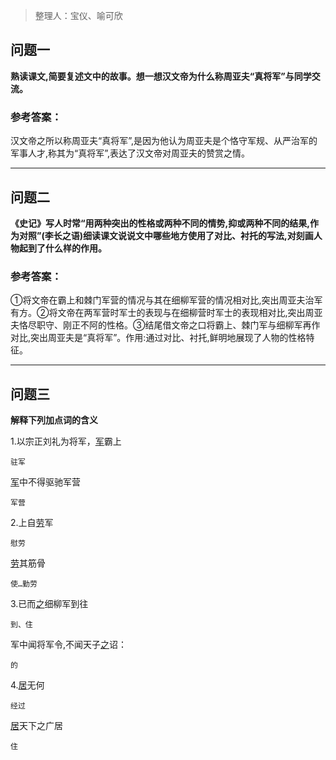 > 整理人：宝仪、喻可欣

## 问题一

**熟读课文,简要复述文中的故事。想一想汉文帝为什么称周亚夫“真将军”与同学交流。**

### 参考答案：

汉文帝之所以称周亚夫“真将军”,是因为他认为周亚夫是个恪守军规、从严治军的军事人才,称其为“真将军”,表达了汉文帝对周亚夫的赞赏之情。



------



## 问题二

**《史记》写人时常“用两种突出的性格或两种不同的情势,抑或两种不同的结果,作为对照”(李长之语)细读课文说说文中哪些地方使用了对比、衬托的写法,对刻画人物起到了什么样的作用。**

### 参考答案：

①将文帝在霸上和棘门军营的情况与其在细柳军营的情况相对比,突出周亚夫治军有方。②将文帝在两军营时军士的表现与在细柳营时军士的表现相对比,突出周亚夫恪尽职守、刚正不阿的性格。③结尾借文帝之口将霸上、棘门军与细柳军再作对比,突出周亚夫是“真将军”。作用:通过对比、衬托,鲜明地展现了人物的性格特征。 



------



## 问题三

**解释下列加点词的含义**

1.以宗正刘礼为将军，<u>军</u>霸上

`驻军`

<u>军</u>中不得驱驰军营

`军营`

2.上自<u>劳</u>军

`慰劳`

 <u>劳</u>其筋骨

`使…勤劳`

3.已而<u>之</u>细柳军到往

`到、住` 

军中闻将军令,不闻天子<u>之</u>诏：

`的`

4.<u>居</u>无何

`经过`

<u>居</u>天下之广居

`住`